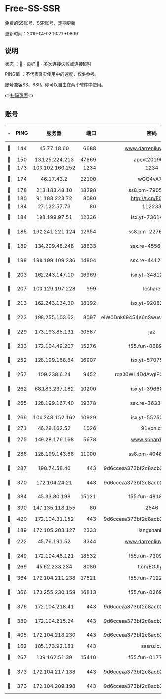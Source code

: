 # Free-SS-SSR

免费的SS账号、SSR账号，定期更新

更新时间：2019-04-02 10:21 +0800

## 说明

状态     ：🙂 - 良好 🙁 - 多次连接失败或连接超时

PING值   ：不代表真实使用中的速度，仅供参考。

账号兼容SS、SSR，你可以自由在两个软件中使用。

👉[扫码页面](https://liesauer.github.io/Free-SS-SSR/)👈

## 账号

|-|PING|服务器|端口|密码|加密方式|区域|
|:----:|:----:|:-----:|-----:|:----:|:----:|:----:|
|🙂|144|45.77.18.60|6688|www.darrenliuwei.com|aes-256-cfb|JP|
|🙂|150|13.125.224.213|47669|apext2019001|chacha20|KR|
|🙂|173|103.102.160.252|1234|1234|rc4-md5|JP|
|🙂|174|46.17.43.2|22100|wGQ4vA7D|aes-256-gcm|RU|
|🙂|178|213.183.48.10|18298|ss8.pm-79052451|rc4-md5|RU|
|🙂|180|91.188.223.72|8080|http://t.cn/EGJIyrl|rc4-md5|RU|
|🙂|184|27.122.57.73|80|112233|chacha20|HK|
|🙂|184|198.199.97.51|12336|isx.yt-73614806|aes-256-cfb|US|
|🙂|185|192.241.221.124|12954|ss8.pm-22766705|aes-256-cfb|US|
|🙂|189|134.209.48.248|18633|ssx.re-45565210|aes-256-cfb|US|
|🙂|198|198.199.109.236|14804|ssx.re-44124344|aes-256-cfb|US|
|🙂|203|162.243.147.10|16969|isx.yt-34812423|aes-256-cfb|US|
|🙂|207|103.129.197.228|999|lcshare|aes-256-cfb|US|
|🙂|213|162.243.134.30|18192|isx.yt-92082947|aes-256-cfb|US|
|🙂|223|198.255.103.62|8097|eIW0Dnk69454e6nSwuspv9DmS201tQ0D|aes-256-cfb|US|
|🙂|229|173.193.85.131|30587|jaz|aes-256-cfb|US|
|🙂|233|172.104.49.207|15276|f55.fun-06892021|aes-256-cfb|SG|
|🙂|252|128.199.168.84|16907|isx.yt-57075822|aes-256-cfb|SG|
|🙂|257|109.238.6.24|9452|rqa30WL4DdAvgIFG6Fs3znzTa|aes-256-cfb|FR|
|🙂|262|68.183.237.182|10200|isx.yt-39660220|aes-256-cfb|SG|
|🙂|265|128.199.167.40|19378|ssx.re-36335302|aes-256-cfb|SG|
|🙂|266|104.248.152.162|10929|isx.yt-55253317|aes-256-cfb|SG|
|🙂|271|46.29.162.52|1026|91vpn.cf|rc4-md5|RU|
|🙂|275|149.28.176.168|5678|www.sphard.com|aes-256-cfb|SG|
|🙂|286|128.199.143.68|11000|ss8.pm-40482741|aes-256-cfb|SG|
|🙂|287|198.74.58.40|443|9d6cceaa373bf2c8acb22e60b6a58be6|aes-256-cfb|US|
|🙂|370|172.104.24.21|443|9d6cceaa373bf2c8acb22e60b6a58be6|aes-256-cfb|US|
|🙂|384|45.33.80.198|15121|f55.fun-48185620|aes-256-cfb|US|
|🙂|390|147.135.118.155|80|2546|chacha20|US|
|🙂|420|172.104.31.152|443|9d6cceaa373bf2c8acb22e60b6a58be6|aes-256-cfb|US|
|🙂|189|172.105.203.127|2333|liangshanbo|chacha20|JP|
|🙂|222|45.76.191.52|3344|www.darrenliuwei.com|aes-256-cfb|AU|
|🙂|249|172.104.46.121|18532|f55.fun-73091809|aes-256-cfb|SG|
|🙂|269|45.62.233.234|8080|t.cn/EGJIyrl|rc4-md5|CA|
|🙂|364|172.104.211.238|17521|f55.fun-71226377|aes-256-cfb|US|
|🙂|366|173.255.230.159|16813|f55.fun-02691027|aes-256-cfb|US|
|🙂|376|172.104.218.41|443|9d6cceaa373bf2c8acb22e60b6a58be6|aes-256-cfb|US|
|🙂|389|172.104.215.24|443|9d6cceaa373bf2c8acb22e60b6a58be6|aes-256-cfb|US|
|🙂|405|172.104.218.230|443|9d6cceaa373bf2c8acb22e60b6a58be6|aes-256-cfb|US|
|🙁|162|185.173.92.181|443|sssru.icu|rc4-md5|RU|
|🙁|267|139.162.51.39|15410|f55.fun-01775973|aes-256-cfb|SG|
|🙁|373|172.104.217.138|443|9d6cceaa373bf2c8acb22e60b6a58be6|aes-256-cfb|US|
|🙁|373|172.104.209.198|443|9d6cceaa373bf2c8acb22e60b6a58be6|aes-256-cfb|US|
